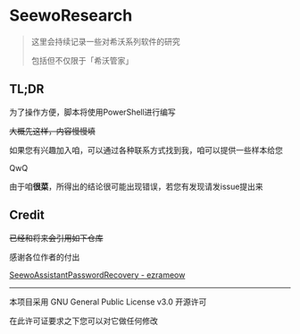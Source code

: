 # SeewoResearch

> 这里会持续记录一些对希沃系列软件的研究
>
> 包括但不仅限于「希沃管家」

## TL;DR

为了操作方便，脚本将使用PowerShell进行编写

~~大概先这样，内容慢慢填~~

如果您有兴趣加入咱，可以通过各种联系方式找到我，咱可以提供一些样本给您

QwQ

由于咱**很菜**，所得出的结论很可能出现错误，若您有发现请发issue提出来

## Credit

~~已经和将来会引用如下仓库~~

感谢各位作者的付出

[SeewoAssistantPasswordRecovery - ezrameow](https://github.com/ezrameow/SeewoAssistantPasswordRecovery)

---

本项目采用 GNU General Public License v3.0 开源许可

在此许可证要求之下您可以对它做任何修改